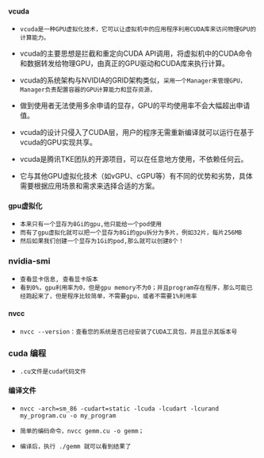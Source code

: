 #### vcuda
* `vcuda是一种GPU虚拟化技术，它可以让虚拟机中的应用程序利用CUDA库来访问物理GPU的计算能力。`
* vcuda的主要思想是拦截和重定向CUDA API调用，将虚拟机中的CUDA命令和数据转发给物理GPU，由真正的GPU驱动和CUDA库来执行计算。

* vcuda的系统架构与NVIDIA的GRID架构类似，`采用一个Manager来管理GPU，Manager负责配置容器的GPU计算能力和显存资源，`
* 做到使用者无法使用多余申请的显存，GPU的平均使用率不会大幅超出申请值。
* vcuda的设计只侵入了CUDA层，用户的程序无需重新编译就可以运行在基于vcuda的GPU实现共享。

* vcuda是腾讯TKE团队的开源项目，可以在任意地方使用，不依赖任何云。
* 它与其他GPU虚拟化技术（如vGPU、cGPU等）有不同的优势和劣势，具体需要根据应用场景和需求来选择合适的方案。

#### gpu虚拟化
* `本来只有一个显存为8Gi的gpu,他只能给一个pod使用`
* `而有了gpu虚拟化就可以把一个显存为8Gi的gpu拆分为多片，例如32片，每片256MB`
* `然后如果我们创建一个显存为1Gi的pod,那么就可以创建8个！`


### nvidia-smi
* `查看显卡信息, 查看显卡版本`
* `看到0%，gpu利用率为0，但是gpu memory不为0；并且program存在程序，那么可能已经跑起来了，但是程序比较简单，不需要gpu，或者不需要1%利用率`


#### nvcc
* `nvcc --version：查看您的系统是否已经安装了CUDA工具包，并且显示其版本号`


### cuda 编程
* `.cu文件是cuda代码文件`


#### 编译文件
* `nvcc -arch=sm_86 -cudart=static -lcuda -lcudart -lcurand my_program.cu -o my_program`

* `简单的编码命令，nvcc gemm.cu -o gemm；`
* `编译后，执行 ./gemm 就可以看到结果了`





